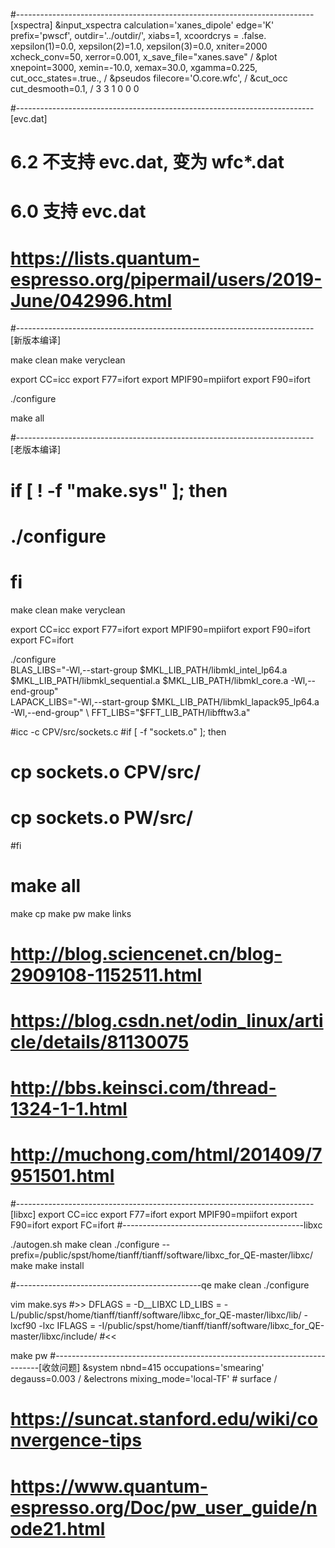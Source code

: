 #--------------------------------------------------------------------------[xspectra]
&input_xspectra
    calculation='xanes_dipole'
    edge='K'
    prefix='pwscf',
    outdir='../outdir/',
    xiabs=1,
    xcoordcrys = .false.
    xepsilon(1)=0.0,
    xepsilon(2)=1.0,
    xepsilon(3)=0.0,
    xniter=2000
    xcheck_conv=50,
    xerror=0.001,
    x_save_file="xanes.save"
/
&plot
    xnepoint=3000,
    xemin=-10.0,
    xemax=30.0,
    xgamma=0.225,
    cut_occ_states=.true.,
/
&pseudos
    filecore='O.core.wfc',
/
&cut_occ
    cut_desmooth=0.1,
/
3 3 1 0 0 0

#--------------------------------------------------------------------------[evc.dat]
# 6.2 不支持 evc.dat, 变为 wfc*.dat
# 6.0 支持 evc.dat
# https://lists.quantum-espresso.org/pipermail/users/2019-June/042996.html


#--------------------------------------------------------------------------[新版本编译]

make clean
make veryclean

export CC=icc
export F77=ifort
export MPIF90=mpiifort
export F90=ifort

./configure

make all

#--------------------------------------------------------------------------[老版本编译]

# if [ ! -f "make.sys" ]; then
#  ./configure
# fi

make clean
make veryclean

export CC=icc
export F77=ifort
export MPIF90=mpiifort
export F90=ifort
export FC=ifort

./configure \
BLAS_LIBS="-Wl,--start-group $MKL_LIB_PATH/libmkl_intel_lp64.a $MKL_LIB_PATH/libmkl_sequential.a $MKL_LIB_PATH/libmkl_core.a -Wl,--end-group" \
LAPACK_LIBS="-Wl,--start-group $MKL_LIB_PATH/libmkl_lapack95_lp64.a -Wl,--end-group" \
FFT_LIBS="$FFT_LIB_PATH/libfftw3.a"

#icc -c CPV/src/sockets.c
#if [ -f "sockets.o" ]; then
#  cp sockets.o CPV/src/
#  cp sockets.o PW/src/
#fi

# make all
make cp
make pw
make links

# http://blog.sciencenet.cn/blog-2909108-1152511.html
# https://blog.csdn.net/odin_linux/article/details/81130075
# http://bbs.keinsci.com/thread-1324-1-1.html
# http://muchong.com/html/201409/7951501.html

#--------------------------------------------------------------------------[libxc]
export CC=icc
export F77=ifort
export MPIF90=mpiifort
export F90=ifort
export FC=ifort
#---------------------------------------------libxc

./autogen.sh
make clean
./configure --prefix=/public/spst/home/tianff/tianff/software/libxc_for_QE-master/libxc/
make 
make install

#----------------------------------------------qe
make clean
./configure

vim make.sys
#>>
 DFLAGS  = -D__LIBXC
 LD_LIBS = -L/public/spst/home/tianff/tianff/software/libxc_for_QE-master/libxc/lib/ -lxcf90 -lxc
 IFLAGS  = -I/public/spst/home/tianff/tianff/software/libxc_for_QE-master/libxc/include/
#<<

make pw
#--------------------------------------------------------------------------[收敛问题]
&system
    nbnd=415
    occupations='smearing'
    degauss=0.003
/
&electrons
    mixing_mode='local-TF'  # surface
/

# https://suncat.stanford.edu/wiki/convergence-tips
# https://www.quantum-espresso.org/Doc/pw_user_guide/node21.html